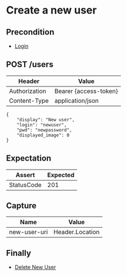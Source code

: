 # Create a new user

## Precondition

* [Login](../common/login.md)

## POST /users

| Header | Value |
| - | - |
| Authorization | Bearer {access-token} |
| Content-Type | application/json |

```
{
    "display": "New user",
    "login": "newuser",
    "pwd": "newpassword",
    "displayed_image": 0
}
```

## Expectation

| Assert | Expected |
| - | - |
| StatusCode | 201 |

## Capture

| Name | Value |
| - | - |
| new-user-uri | Header.Location |

## Finally

* [Delete New User](../common/delete-new-user.md)

